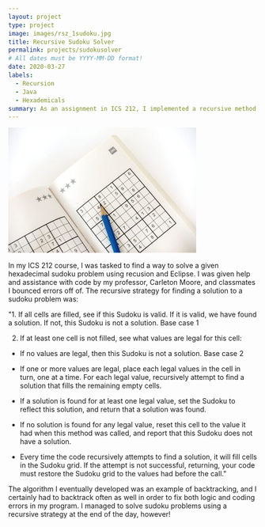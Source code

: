 ```yaml
---
layout: project
type: project
image: images/rsz_1sudoku.jpg
title: Recursive Sudoku Solver
permalink: projects/sudokusolver
# All dates must be YYYY-MM-DD format!
date: 2020-03-27
labels:
  - Recursion
  - Java
  - Hexademicals
summary: As an assignment in ICS 212, I implemented a recursive method to find a solution for a hexadecimal problem. 
---
```


<div class="ui small rounded images">
  <img class="ui image" src="../images/rsz_sudokubook.jpg">
</div>


In my ICS 212 course, I was tasked to find a way to solve a given hexadecimal sudoku problem using recusion and Eclipse. I was given help and assistance with code by my professor, Carleton Moore, and classmates I bounced errors off of. The recursive strategy for finding a solution to a sudoku problem was: 

"1. If all cells are filled, see if this Sudoku is valid. If it is valid, we have found a solution. If not, this Sudoku is not a solution. Base case 1

2. If at least one cell is not filled, see what values are legal for this cell:

  - If no values are legal, then this Sudoku is not a solution. Base case 2

  - If one or more values are legal, place each legal values in the cell in turn, one at a time. For each legal value, recursively attempt to find a solution that fills the remaining empty cells.

  - If a solution is found for at least one legal value, set the Sudoku to reflect this solution, and return that a solution was found.

  - If no solution is found for any legal value, reset this cell to the value it had when this method was called, and report that this Sudoku does not have a solution.

  - Every time the code recursively attempts to find a solution, it will fill cells in the Sudoku grid. If the attempt is not successful, returning, your code must restore the Sudoku grid to the values had before the call."

The algorithm I eventually developed was an example of backtracking, and I certainly had to backtrack often as well in order to fix both logic and coding errors in my program. I managed to solve sudoku problems using a recursive strategy at the end of the day, however! 

